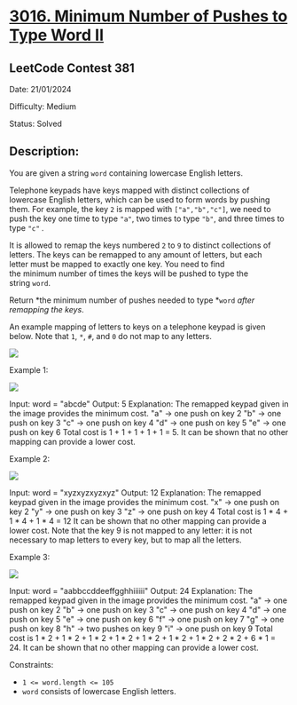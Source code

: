 # [3016\. Minimum Number of Pushes to Type Word II](https://leetcode.com/problems/minimum-number-of-pushes-to-type-word-ii/)

## LeetCode Contest 381

Date: 21/01/2024

Difficulty: Medium

Status: Solved

## Description:

You are given a string `word` containing lowercase English letters.

Telephone keypads have keys mapped with distinct collections of lowercase English letters, which can be used to form words by pushing them. For example, the key `2` is mapped with `["a","b","c"]`, we need to push the key one time to type `"a"`, two times to type `"b"`, and three times to type `"c"` *.*

It is allowed to remap the keys numbered `2` to `9` to distinct collections of letters. The keys can be remapped to any amount of letters, but each letter must be mapped to exactly one key. You need to find the minimum number of times the keys will be pushed to type the string `word`.

Return *the minimum number of pushes needed to type *`word` *after remapping the keys*.

An example mapping of letters to keys on a telephone keypad is given below. Note that `1`, `*`, `#`, and `0` do not map to any letters.

![](https://assets.leetcode.com/uploads/2023/12/26/keypaddesc.png)

Example 1:

![](https://assets.leetcode.com/uploads/2023/12/26/keypadv1e1.png)

Input: word = "abcde"
Output: 5
Explanation: The remapped keypad given in the image provides the minimum cost.
"a" -> one push on key 2
"b" -> one push on key 3
"c" -> one push on key 4
"d" -> one push on key 5
"e" -> one push on key 6
Total cost is 1 + 1 + 1 + 1 + 1 = 5.
It can be shown that no other mapping can provide a lower cost.

Example 2:

![](https://assets.leetcode.com/uploads/2023/12/26/keypadv2e2.png)

Input: word = "xyzxyzxyzxyz"
Output: 12
Explanation: The remapped keypad given in the image provides the minimum cost.
"x" -> one push on key 2
"y" -> one push on key 3
"z" -> one push on key 4
Total cost is 1 * 4 + 1 * 4 + 1 * 4 = 12
It can be shown that no other mapping can provide a lower cost.
Note that the key 9 is not mapped to any letter: it is not necessary to map letters to every key, but to map all the letters.

Example 3:

![](https://assets.leetcode.com/uploads/2023/12/27/keypadv2.png)

Input: word = "aabbccddeeffgghhiiiiii"
Output: 24
Explanation: The remapped keypad given in the image provides the minimum cost.
"a" -> one push on key 2
"b" -> one push on key 3
"c" -> one push on key 4
"d" -> one push on key 5
"e" -> one push on key 6
"f" -> one push on key 7
"g" -> one push on key 8
"h" -> two pushes on key 9
"i" -> one push on key 9
Total cost is 1 * 2 + 1 * 2 + 1 * 2 + 1 * 2 + 1 * 2 + 1 * 2 + 1 * 2 + 2 * 2 + 6 * 1 = 24.
It can be shown that no other mapping can provide a lower cost.

Constraints:

-   `1 <= word.length <= 105`
-   `word` consists of lowercase English letters.
